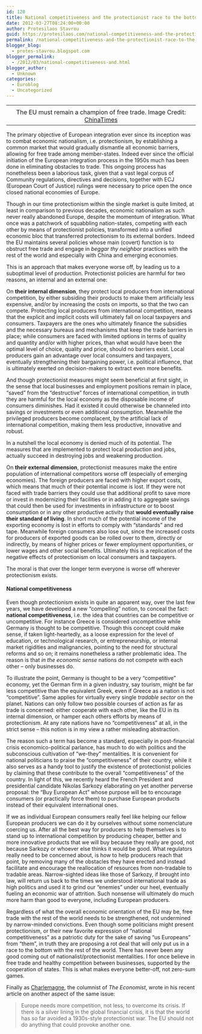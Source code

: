```yaml
---
id: 120
title: National competitiveness and the protectionist race to the bottom
date: 2012-03-27T08:24:00+00:00
author: Protesilaos Stavrou
guid: https://protesilaos.com/national-competitiveness-and-the-protectionist-race-to-the-bottom/
permalink: /national-competitiveness-and-the-protectionist-race-to-the-bottom/
blogger_blog:
  - protes-stavrou.blogspot.com
blogger_permalink:
  - /2012/03/national-competitiveness-and.html
blogger_author:
  - Unknown
categories:
  - Euroblog
  - Uncategorized
---
```

<table align="center" cellpadding="0" cellspacing="0" class="tr-caption-container" style="margin-left: auto; margin-right: auto; text-align: center;">
  <tr>
    <td style="text-align: center;">
    </td>
  </tr>
  
  <tr>
    <td class="tr-caption" style="text-align: center;">
      The EU must remain a champion of free trade. Image Credit: <a href="http://www.wantchinatimes.com/news-subclass-cnt.aspx?id=20120318000114&cid=1102&MainCatID=11" rel="nofollow" target="_blank">ChinaTimes</a>
    </td>
  </tr>
</table>

The primary objective of European integration ever since its inception was to combat economic nationalism, i.e. protectionism, by establishing a common market that would gradually dismantle all economic barriers, allowing for free trade among member-states. Indeed ever since the official initiation of the European integration process in the 1950s much has been done in eliminating obstacles to trade. This ongoing process has nonetheless been a laborious task, given that a vast legal corpus of Community regulations, directives and decisions, together with ECJ (European Court of Justice) rulings were necessary to price open the once closed national economies of Europe. 

Though in our time protectionism within the single market is quite limited, at least in comparison to previous decades, economic nationalism as such never really abandoned Europe, despite the momentum of integration. What once was a patchwork of squabbling nation-states, competing with each other by means of protectionist policies, transformed into a unified economic bloc that transferred protectionism to its external borders. Indeed the EU maintains several policies whose main (covert) function is to obstruct free trade and engage in _beggar thy neighbor_ practices with the rest of the world and especially with China and emerging economies. 

This is an approach that makes everyone worse off, by leading us to a suboptimal level of production. Protectionist policies are harmful for two reasons, an internal and an external one:

On **their internal dimension**, they protect local producers from international competition, by either subsiding their products to make them artificially less expensive, and/or by increasing the costs on imports, so that the two can compete. Protecting local producers from international competition, means that the explicit and implicit costs will ultimately fall on local taxpayers and consumers. Taxpayers are the ones who ultimately finance the subsidies and the necessary bureaus and mechanisms that keep the trade barriers in place; while consumers are faced with limited options in terms of quality and quantity and/or with higher prices, than what would have been the optimal level of choice, quality and price, should no barriers exist. Local producers gain an advantage over local consumers and taxpayers, eventually strengthening their bargaining power, i.e. political influence, that is ultimately exerted on decision-makers to extract even more benefits. 

And though protectionist measures might seem beneficial at first sight, in the sense that local businesses and employment positions remain in place, &#8220;saved&#8221; from the &#8220;destructive&#8221; forces of international competition, in truth they are harmful for the local economy as the disposable income of consumers diminishes. Had it existed it could otherwise be channeled into savings or investments or even additional consumption. Meanwhile the privileged producers become complacent, by the artificial lack of international competition, making them less productive, innovative and robust. 

In a nutshell the local economy is denied much of its potential. The measures that are implemented to protect local production and jobs, actually succeed in destroying jobs and weakening production.

On **their external dimension**, protectionist measures make the entire population of international competitors worse off (especially of emerging economies). The foreign producers are faced with higher export costs, which means that much of their potential income is lost. If they were not faced with trade barriers they could use that additional profit to save more or invest in modernizing their facilities or in adding it to aggregate savings that could then be used for investments in infrastructure or to boost consumption or in any other productive activity that **would eventually raise their standard of living**. In short much of the potential income of the exporting economy is lost in efforts to comply with &#8220;standards&#8221; and red tape. Meanwhile foreign consumers also lose out, since the increased costs for producers of exported goods can be rolled over to them, directly or indirectly, by means of higher prices or fewer employment opportunities, or lower wages and other social benefits. Ultimately this is a replication of the negative effects of protectionism on local consumers and taxpayers. 

The moral is that over the longer term everyone is worse off wherever protectionism exists.

#### National competitiveness

Even though protectionism exists in quite an apparent way, over the last few years, we have developed a new &#8220;compelling&#8221; notion, to conceal the fact: **national competitiveness**, i.e. the idea that countries can be competitive or uncompetitive. For instance Greece is considered uncompetitive while Germany is thought to be competitive. Though this concept could make sense, if taken light-heartedly, as a loose expression for the level of education, or technological research, or entrepreneurship, or internal market rigidities and malignancies, pointing to the need for structural reforms and so on; it remains nonetheless a rather problematic idea. The reason is that _in the economic sense_ nations do not compete with each other &#8211; only businesses do. 

To illustrate the point, Germany is thought to be a very &#8220;competitive&#8221; economy, yet the German firm in a given industry, say tourism, might be far less competitive than the equivalent Greek, even if Greece as a nation is not &#8220;competitive&#8221;. Same applies for virtually every single _tradable sector_ on the planet. Nations can only follow two possible courses of action as far as trade is concerned: either cooperate with each other, like the EU in its internal dimension, or hamper each others efforts by means of protectionism. At any rate nations have no &#8220;competitiveness&#8221; at all, in the strict sense &#8211; this notion is in my view a rather misleading abstraction.

The reason such a term has become a standard, especially in post-financial crisis economico-political parlance, has much to do with politics and the subconscious cultivation of &#8220;we-they&#8221; mentalities. It is convenient for national politicians to praise the &#8220;competitiveness&#8221; of their country, while it also serves as a handy tool to justify the existence of protectionist policies by claiming that these contribute to the overall &#8220;competitiveness&#8221; of the country. In light of this, we recently heard the French President and presidential candidate Nikolas Sarkozy elaborating on yet another perverse proposal: the &#8220;Buy European Act&#8221; whose purpose will be to encourage consumers (or practically force them) to purchase European products instead of their equivalent international ones. 

If we as individual European consumers really feel like helping our fellow European producers we can do it by ourselves without some nomenclature coercing us. After all the best way for producers to help themselves is to stand up to international competition by producing cheaper, better and more innovative products that we will buy because they really are good, not because Sarkozy or whoever else thinks it would be good. What regulators really need to be concerned about, is how to help producers reach that point, by removing many of the obstacles they have erected and instead facilitate and encourage the reallocation of resources from non-tradable to tradable areas. Narrow-sighted ideas like those of Sarkozy, if brought into law, will return us back to the times we understood international trade as high politics and used it to grind our &#8220;enemies&#8221; under our heel, eventually fueling an economic war of attrition. Such nonsense will ultimately do much more harm than good to everyone, including European producers.

Regardless of what the overall economic orientation of the EU may be, free trade with the rest of the world needs to be strengthened, not undermined by narrow-minded convictions. Even though some politicians might present protectionism, or their new favorite expression of &#8220;national competitiveness&#8221; as a patriotic duty for the sake of saving &#8220;us Europeans&#8221; from &#8220;them&#8221;, in truth they are proposing a rot deal that will only put us in a race to the bottom with the rest of the world. There has never been any good coming out of nationalist/protectionist mentalities. I for once believe in free trade and healthy competition between businesses, supported by the cooperation of states. This is what makes everyone better-off, not zero-sum games.

Finally as <a href="http://www.economist.com/node/21551064?fsrc=rss" target="_blank">Charlemagne</a>, the columnist of _The Economist_, wrote in his recent article on another aspect of the same issue:
  


> Europe needs more competition, not less, to overcome its crisis. If there is a silver lining in the global financial crisis, it is that the world has so far avoided a 1930s-style protectionist war. The EU should not do anything that could provoke another one.</p>